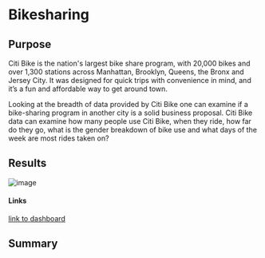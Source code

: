 # Bikesharing

## Purpose

Citi Bike is the nation's largest bike share program, with 20,000 bikes and over 1,300 stations across Manhattan, Brooklyn, Queens, the Bronx and Jersey City. It was designed for quick trips with convenience in mind, and it’s a fun and affordable way to get around town.

Looking at the breadth of data provided by Citi Bike one can examine if a bike-sharing program in another city is a solid business proposal. Citi Bike data can examine how many people use Citi Bike, when they ride, how far do they go, what is the gender breakdown of bike use and what days of the week are most rides taken on?

## Results
![image](2017_1.JPG)  

#### Links
[link to dashboard](https://public.tableau.com/app/profile/tushar.shivakumar/viz/NYC_CITIBIKE_VISUALIZATIONS/Storyboard?publish=yes)

## Summary
